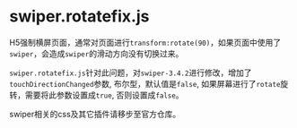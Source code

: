 # swiper.rotatefix.js

H5强制横屏页面，通常对页面进行`transform:rotate(90)`，如果页面中使用了`swiper`，会造成`swiper`的滑动方向没有切换过来。

`swiper.rotatefix.js`针对此问题，对`swiper-3.4.2`进行修改，增加了`touchDirectionChanged`参数, 布尔型，默认值是`false`, 如果屏幕进行了`rotate`旋转，需要将此参数设置成`true`, 否则设置成`false`。

swiper相关的css及其它插件请移步至官方仓库。
